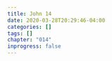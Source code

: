 ```yaml
---
title: John 14
date: 2020-03-28T20:29:46-04:00
categories: []
tags: []
chapter: "014"
inprogress: false
---
```


